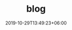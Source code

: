 ---
title: "blog"
date: 2019-10-29T13:49:23+06:00
draft: false

# meta description
description: "Azoriguard Blog"

# type
type : "blog"
---
